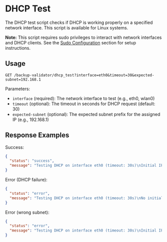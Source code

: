 # DHCP Test

The DHCP test script checks if DHCP is working properly on a specified network interface. This script is available for Linux systems.

**Note:** This script requires sudo privileges to interact with network interfaces and DHCP clients. See the [Sudo Configuration](sudo_configuration.md) section for setup instructions.

## Usage

```
GET /backup-validator/dhcp_test?interface=eth0&timeout=30&expected-subnet=192.168.1
```

Parameters:
- `interface` (required): The network interface to test (e.g., eth0, wlan0)
- `timeout` (optional): The timeout in seconds for DHCP request (default: 30)
- `expected-subnet` (optional): The expected subnet prefix for the assigned IP (e.g., 192.168.1)

## Response Examples

Success:
```json
{
  "status": "success",
  "message": "Testing DHCP on interface eth0 (timeout: 30s)\nInitial IP address: 192.168.1.100\nResetting interface eth0...\nReleasing DHCP lease...\nRequesting a new DHCP lease (timeout: 30s)...\nNew IP address: 192.168.1.120\nIP address is within expected subnet 192.168.1\nDefault gateway: 192.168.1.1\nTesting connectivity to gateway...\nSuccessfully pinged gateway\nDNS servers:\n8.8.8.8\n8.8.4.4\nTesting internet connectivity...\nInternet connectivity: OK\nTesting DNS resolution...\nDNS resolution: OK\nDHCP test completed successfully"
}
```

Error (DHCP failure):
```json
{
  "status": "error",
  "message": "Testing DHCP on interface eth0 (timeout: 30s)\nNo initial IP address assigned\nResetting interface eth0...\nRequesting a new DHCP lease (timeout: 30s)...\nError: Failed to obtain DHCP lease"
}
```

Error (wrong subnet):
```json
{
  "status": "error",
  "message": "Testing DHCP on interface eth0 (timeout: 30s)\nInitial IP address: 192.168.1.100\nResetting interface eth0...\nReleasing DHCP lease...\nRequesting a new DHCP lease (timeout: 30s)...\nNew IP address: 192.168.2.120\nError: IP address 192.168.2.120 is not in the expected subnet 192.168.1"
}
``` 